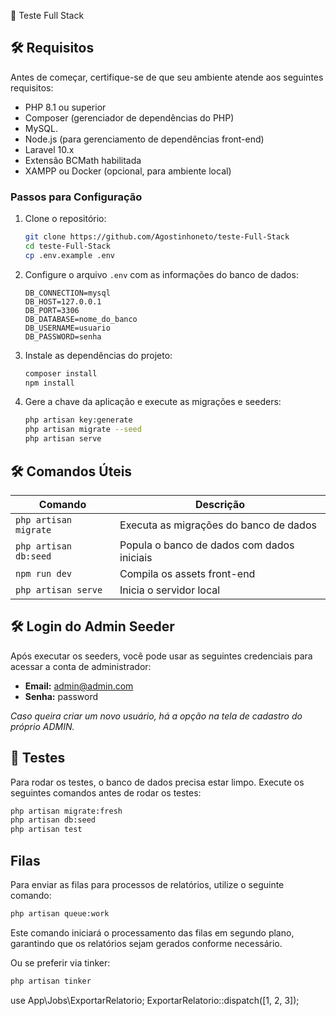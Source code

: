 🚀 Teste Full Stack

## 🛠️ Requisitos

Antes de começar, certifique-se de que seu ambiente atende aos seguintes requisitos:

- PHP 8.1 ou superior
- Composer (gerenciador de dependências do PHP)
- MySQL. 
- Node.js (para gerenciamento de dependências front-end)
- Laravel 10.x
- Extensão BCMath habilitada
- XAMPP ou Docker (opcional, para ambiente local)

### Passos para Configuração

1. Clone o repositório:
    ```bash
    git clone https://github.com/Agostinhoneto/teste-Full-Stack
    cd teste-Full-Stack
    cp .env.example .env
    ```

2. Configure o arquivo `.env` com as informações do banco de dados:
    ```env
    DB_CONNECTION=mysql
    DB_HOST=127.0.0.1
    DB_PORT=3306
    DB_DATABASE=nome_do_banco
    DB_USERNAME=usuario
    DB_PASSWORD=senha
    ```

3. Instale as dependências do projeto:
    ```bash
    composer install
    npm install
    ```

4. Gere a chave da aplicação e execute as migrações e seeders:
    ```bash
    php artisan key:generate
    php artisan migrate --seed
    php artisan serve
    ```

## 🛠️ Comandos Úteis

| Comando                | Descrição                                      |
|------------------------|------------------------------------------------|
| `php artisan migrate`  | Executa as migrações do banco de dados         |
| `php artisan db:seed`  | Popula o banco de dados com dados iniciais     |
| `npm run dev`          | Compila os assets front-end                    |
| `php artisan serve`    | Inicia o servidor local                        |

## 🛠️ Login do Admin Seeder

Após executar os seeders, você pode usar as seguintes credenciais para acessar a conta de administrador:

- **Email:** admin@admin.com
- **Senha:** password

*Caso queira criar um novo usuário, há a opção na tela de cadastro do próprio ADMIN.*

## 🧪 Testes

Para rodar os testes, o banco de dados precisa estar limpo. Execute os seguintes comandos antes de rodar os testes:

```bash
php artisan migrate:fresh
php artisan db:seed
php artisan test
```

## Filas

Para enviar as filas para processos de relatórios, utilize o seguinte comando:

```bash
php artisan queue:work
```
Este comando iniciará o processamento das filas em segundo plano, garantindo que os relatórios sejam gerados conforme necessário.

Ou se preferir via tinker:
```bash
php artisan tinker
```
use App\Jobs\ExportarRelatorio;
ExportarRelatorio::dispatch([1, 2, 3]);
